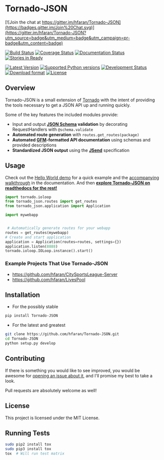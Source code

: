 # Tornado-JSON

[![Join the chat at https://gitter.im/hfaran/Tornado-JSON](https://badges.gitter.im/Join%20Chat.svg)](https://gitter.im/hfaran/Tornado-JSON?utm_source=badge&utm_medium=badge&utm_campaign=pr-badge&utm_content=badge)

[![Build Status](https://travis-ci.org/hfaran/Tornado-JSON.png?branch=master)](https://travis-ci.org/hfaran/Tornado-JSON)
[![Coverage Status](https://coveralls.io/repos/hfaran/Tornado-JSON/badge.png)](https://coveralls.io/r/hfaran/Tornado-JSON?branch=master)
[![Documentation Status](https://readthedocs.org/projects/tornado-json/badge/?version=latest)](https://readthedocs.org/projects/tornado-json/?badge=latest)
[![Stories in Ready](https://badge.waffle.io/hfaran/Tornado-JSON.png?label=In_Progress)](http://waffle.io/hfaran/Tornado-JSON)

[![Latest Version](https://img.shields.io/pypi/v/Tornado-JSON.svg)](https://pypi.python.org/pypi/Tornado-JSON/)
[![Supported Python versions](https://img.shields.io/pypi/pyversions/Tornado-JSON.svg)](https://pypi.python.org/pypi/Tornado-JSON/)
[![Development Status](https://img.shields.io/pypi/status/Tornado-JSON.svg)](https://pypi.python.org/pypi/Tornado-JSON/)
[![Download format](https://img.shields.io/pypi/format/Tornado-JSON.svg)](https://pypi.python.org/pypi/Tornado-JSON/)
[![License](https://img.shields.io/pypi/l/Tornado-JSON.svg)](https://pypi.python.org/pypi/Tornado-JSON/)


## Overview

Tornado-JSON is a small extension of [Tornado](http://www.tornadoweb.org/en/stable/) with the intent of providing the tools necessary to get a JSON API up and running quickly.

Some of the key features the included modules provide:

* Input and output **[JSON Schema](http://json-schema.org/) validation** by decorating RequestHandlers with `@schema.validate`
* **Automated route generation** with `routes.get_routes(package)`
* **Automated [GFM](https://help.github.com/articles/github-flavored-markdown)-formatted API documentation** using schemas and provided descriptions
* **Standardized JSON output** using the **[JSend](http://labs.omniti.com/labs/jsend)** specification


## Usage

Check out the [Hello World demo](https://github.com/hfaran/Tornado-JSON/tree/master/demos/helloworld) for a quick example and the [accompanying walkthrough](http://tornado-json.readthedocs.org/en/latest/using_tornado_json.html) in the documentation. And then [**explore Tornado-JSON on readthedocs for the rest!**](http://tornado-json.readthedocs.org/en/latest/index.html#)

```python
import tornado.ioloop
from tornado_json.routes import get_routes
from tornado_json.application import Application

import mywebapp


 # Automatically generate routes for your webapp
routes = get_routes(mywebapp)
# Create and start application
application = Application(routes=routes, settings={})
application.listen(8888)
tornado.ioloop.IOLoop.instance().start()
```

### Example Projects That Use Tornado-JSON

* https://github.com/hfaran/CitySportsLeague-Server
* https://github.com/hfaran/LivesPool


## Installation

* For the possibly stable

```bash
pip install Tornado-JSON
```

* For the latest and greatest

```bash
git clone https://github.com/hfaran/Tornado-JSON.git
cd Tornado-JSON
python setup.py develop
```


## Contributing

If there is something you would like to see improved, you would be awesome for [opening an issue about it](https://github.com/hfaran/Tornado-JSON/issues/new), and I'll promise my best to take a look.

Pull requests are absolutely welcome as well!


## License

This project is licensed under the MIT License.


## Running Tests

```bash
sudo pip2 install tox
sudo pip3 install tox
tox  # Will run test matrix
```
